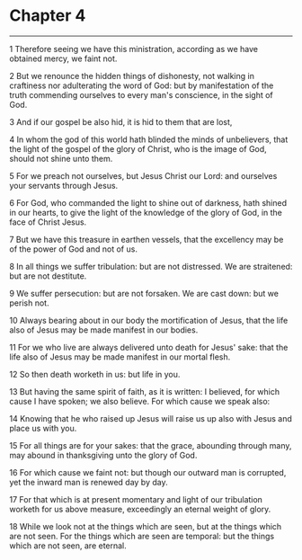 # Chapter 4

***

1 Therefore seeing we have this ministration, according as we have obtained mercy, we faint not.

2 But we renounce the hidden things of dishonesty, not walking in craftiness nor adulterating the word of God: but by manifestation of the truth commending ourselves to every man's conscience, in the sight of God.

3 And if our gospel be also hid, it is hid to them that are lost,

4 In whom the god of this world hath blinded the minds of unbelievers, that the light of the gospel of the glory of Christ, who is the image of God, should not shine unto them.

5 For we preach not ourselves, but Jesus Christ our Lord: and ourselves your servants through Jesus.

6 For God, who commanded the light to shine out of darkness, hath shined in our hearts, to give the light of the knowledge of the glory of God, in the face of Christ Jesus.

7 But we have this treasure in earthen vessels, that the excellency may be of the power of God and not of us.

8 In all things we suffer tribulation: but are not distressed. We are straitened: but are not destitute.

9 We suffer persecution: but are not forsaken. We are cast down: but we perish not.

10 Always bearing about in our body the mortification of Jesus, that the life also of Jesus may be made manifest in our bodies.

11 For we who live are always delivered unto death for Jesus' sake: that the life also of Jesus may be made manifest in our mortal flesh.

12 So then death worketh in us: but life in you.

13 But having the same spirit of faith, as it is written: I believed, for which cause I have spoken; we also believe. For which cause we speak also:

14 Knowing that he who raised up Jesus will raise us up also with Jesus and place us with you.

15 For all things are for your sakes: that the grace, abounding through many, may abound in thanksgiving unto the glory of God.

16 For which cause we faint not: but though our outward man is corrupted, yet the inward man is renewed day by day.

17 For that which is at present momentary and light of our tribulation worketh for us above measure, exceedingly an eternal weight of glory.

18 While we look not at the things which are seen, but at the things which are not seen. For the things which are seen are temporal: but the things which are not seen, are eternal.

